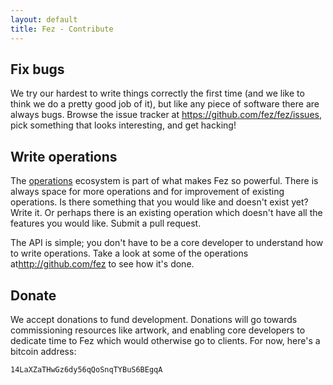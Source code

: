 ```yaml
---
layout: default
title: Fez - Contribute
---
```


Fix bugs
--------

We try our hardest to write things correctly the first time 
(and we like to think we do a pretty good job of it), but 
like any piece of software there are always bugs. Browse 
the issue tracker at <https://github.com/fez/fez/issues>,
pick something that looks interesting, and get hacking!

Write operations
----------------

The [operations](operations.html) ecosystem is part of what
makes Fez so powerful. There is always space for more
operations and for improvement of existing operations. Is
there something that you would like and doesn't exist yet?
Write it. Or perhaps there is an existing operation which
doesn't have all the features you would like. Submit a pull
request.

The API is simple; you don't have to be a core developer to
understand how to write operations. Take a look at some of
the operations at<http://github.com/fez> to see how it's
done.

Donate
------

We accept donations to fund development. Donations will go
towards commissioning resources like artwork, and enabling
core developers to dedicate time to Fez which would
otherwise go to clients. For now, here's a bitcoin address:

<!-- <script data-gittip-username="isaacbw" src="//gttp.co/v1.js"></script> -->

    14LaXZaTHwGz6dy56qQoSnqTYBuS6BEgqA